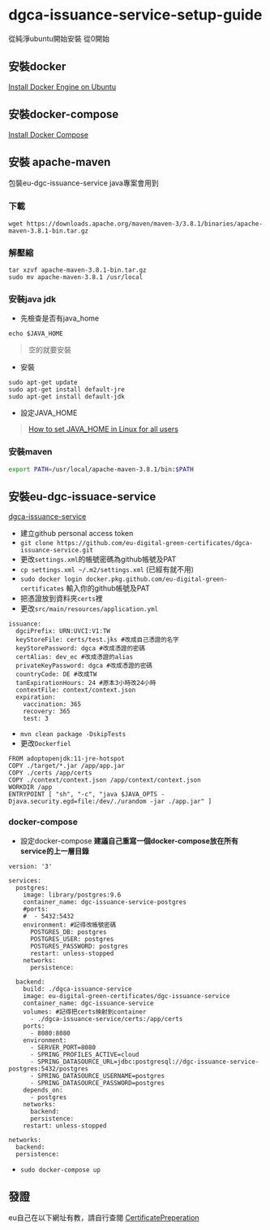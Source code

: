 # dgca-issuance-service-setup-guide
從純淨ubuntu開始安裝
從0開始


## 安裝docker
[Install Docker Engine on Ubuntu](https://docs.docker.com/engine/install/ubuntu/)

## 安裝docker-compose
[Install Docker Compose](https://docs.docker.com/compose/install/)

## 安裝 apache-maven
包裝eu-dgc-issuance-service java專案會用到
### 下載
```bash=
wget https://downloads.apache.org/maven/maven-3/3.8.1/binaries/apache-maven-3.8.1-bin.tar.gz
```
### 解壓縮
```bash=
tar xzvf apache-maven-3.8.1-bin.tar.gz
sudo mv apache-maven-3.8.1 /usr/local
```
### 安裝java jdk
- 先檢查是否有java_home
```bash=
echo $JAVA_HOME
```
>空的就要安裝
- 安裝
```bash=
sudo apt-get update
sudo apt-get install default-jre
sudo apt-get install default-jdk
```
- 設定JAVA_HOME
>[How to set JAVA_HOME in Linux for all users](https://stackoverflow.com/questions/24641536/how-to-set-java-home-in-linux-for-all-users)

### 安裝maven
```bash
export PATH=/usr/local/apache-maven-3.8.1/bin:$PATH
```

## 安裝eu-dgc-issuace-service
[dgca-issuance-service](https://github.com/eu-digital-green-certificates/dgca-issuance-service)

- 建立github personal access token
- `git clone https://github.com/eu-digital-green-certificates/dgca-issuance-service.git`
- 更改`settings.xml`的帳號密碼為github帳號及PAT
- `cp settings.xml ~/.m2/settings.xml` (已經有就不用)
- `sudo docker login docker.pkg.github.com/eu-digital-green-certificates` 輸入你的github帳號及PAT
- 把憑證放到資料夾`certs`裡
- 更改`src/main/resources/application.yml`
```yaml=
issuance:
  dgciPrefix: URN:UVCI:V1:TW
  keyStoreFile: certs/test.jks #改成自己憑證的名字
  keyStorePassword: dgca #改成憑證的密碼
  certAlias: dev_ec #改成憑證的alias
  privateKeyPassword: dgca #改成憑證的密碼
  countryCode: DE #改成TW
  tanExpirationHours: 24 #原本3小時改24小時
  contextFile: context/context.json
  expiration:
    vaccination: 365
    recovery: 365
    test: 3
```
- `mvn clean package -DskipTests`
- 更改`Dockerfiel`
```dockerfile=
FROM adoptopenjdk:11-jre-hotspot
COPY ./target/*.jar /app/app.jar
COPY ./certs /app/certs
COPY ./context/context.json /app/context/context.json
WORKDIR /app
ENTRYPOINT [ "sh", "-c", "java $JAVA_OPTS -Djava.security.egd=file:/dev/./urandom -jar ./app.jar" ]
```
### docker-compose
- 設定docker-compose
**建議自己重寫一個docker-compose放在所有service的上一層目錄**
```yaml=
version: '3'

services:
  postgres:
    image: library/postgres:9.6
    container_name: dgc-issuance-service-postgres
    #ports:
    #  - 5432:5432
    environment: #記得改帳號密碼
      POSTGRES_DB: postgres
      POSTGRES_USER: postgres
      POSTGRES_PASSWORD: postgres 
      restart: unless-stopped
    networks:
      persistence:

  backend:
    build: ./dgca-issuance-service
    image: eu-digital-green-certificates/dgc-issuance-service
    container_name: dgc-issuance-service
    volumes: #記得把certs映射到container
      - ./dgca-issuance-service/certs:/app/certs
    ports:
      - 8080:8080
    environment:
      - SERVER_PORT=8080
      - SPRING_PROFILES_ACTIVE=cloud
      - SPRING_DATASOURCE_URL=jdbc:postgresql://dgc-issuance-service-postgres:5432/postgres
      - SPRING_DATASOURCE_USERNAME=postgres
      - SPRING_DATASOURCE_PASSWORD=postgres
    depends_on:
      - postgres
    networks:
      backend:
      persistence:
    restart: unless-stopped

networks:
  backend:
  persistence:
```
- `sudo docker-compose up`

## 發證
eu自己在以下網址有教，請自行查閱
[CertificatePreperation](https://github.com/eu-digital-green-certificates/dgc-participating-countries/blob/main/gateway/CertificatePreperation.md)
